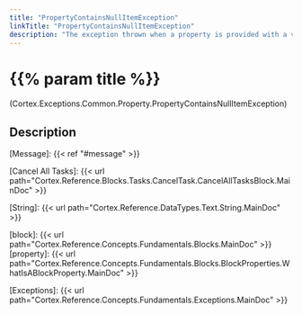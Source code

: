 ```yaml
---
title: "PropertyContainsNullItemException"
linkTitle: "PropertyContainsNullItemException"
description: "The exception thrown when a property is provided with a value that contains at least one item that is `null`."
---
```


# {{% param title %}}

<p class="namespace">(Cortex.Exceptions.Common.Property.PropertyContainsNullItemException)</p>

## Description

[Message]: {{< ref "#message" >}}

[Cancel All Tasks]: {{< url path="Cortex.Reference.Blocks.Tasks.CancelTask.CancelAllTasksBlock.MainDoc" >}}

[String]: {{< url path="Cortex.Reference.DataTypes.Text.String.MainDoc" >}}

[block]: {{< url path="Cortex.Reference.Concepts.Fundamentals.Blocks.MainDoc" >}}
[property]: {{< url path="Cortex.Reference.Concepts.Fundamentals.Blocks.BlockProperties.WhatIsABlockProperty.MainDoc" >}}

[Exceptions]: {{< url path="Cortex.Reference.Concepts.Fundamentals.Exceptions.MainDoc" >}}
